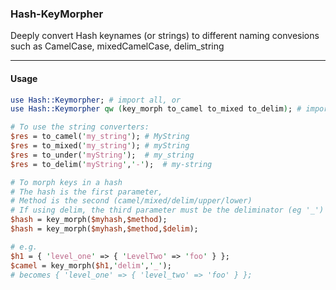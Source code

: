 ### Hash-KeyMorpher

Deeply convert Hash keynames (or strings) to different naming convesions such as CamelCase, mixedCamelCase, delim_string 

* * *

#### Usage

``` perl
use Hash::Keymorpher; # import all, or
use Hash::Keymorpher qw (key_morph to_camel to_mixed to_delim); # import specific subs

# To use the string converters:
$res = to_camel('my_string'); # MyString
$res = to_mixed('my_string'); # myString
$res = to_under('myString');  # my_string
$res = to_delim('myString','-');  # my-string

# To morph keys in a hash
# The hash is the first parameter,
# Method is the second (camel/mixed/delim/upper/lower)
# If using delim, the third parameter must be the deliminator (eg '_')
$hash = key_morph($myhash,$method);
$hash = key_morph($myhash,$method,$delim);

# e.g.
$h1 = { 'level_one' => { 'LevelTwo' => 'foo' } };
$camel = key_morph($h1,'delim','_');
# becomes { 'level_one' => { 'level_two' => 'foo' } };
```
